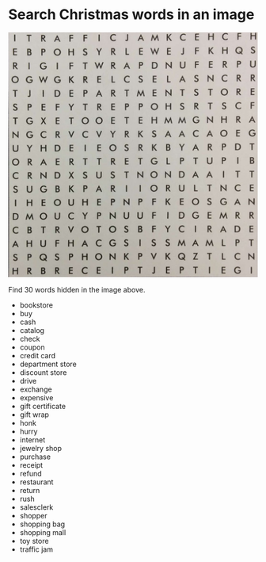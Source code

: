 # Search Christmas words in an image

![board](board.jpg)



Find 30 words hidden in the image above.

- bookstore
- buy
- cash
- catalog
- check
- coupon
- credit card
- department store
- discount store
- drive
- exchange
- expensive
- gift certificate
- gift wrap
- honk
- hurry
- internet
- jewelry shop
- purchase
- receipt
- refund
- restaurant
- return
- rush
- salesclerk
- shopper
- shopping bag
- shopping mall
- toy store
- traffic jam

